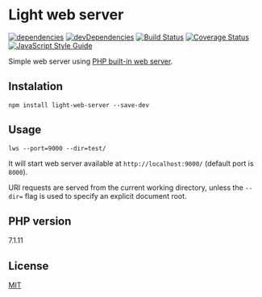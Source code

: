 # Light web server
[![dependencies](https://david-dm.org/ivan-rozhon/light-web-server.svg)](https://david-dm.org/ivan-rozhon/light-web-server)
[![devDependencies](https://david-dm.org/ivan-rozhon/light-web-server/dev-status.svg)](https://david-dm.org/ivan-rozhon/light-web-server#info=devDependencies)
[![Build Status](https://travis-ci.org/indexzero/http-server.svg?branch=master)](https://travis-ci.org/indexzero/http-server)
[![Coverage Status](https://coveralls.io/repos/github/ivan-rozhon/light-web-server/badge.svg?branch=master)](https://coveralls.io/github/ivan-rozhon/light-web-server?branch=master)
[![JavaScript Style Guide](https://img.shields.io/badge/code_style-standard-brightgreen.svg)](https://standardjs.com)

Simple web server using [PHP built-in web server](http://php.net/manual/en/features.commandline.webserver.php).

## Instalation
```
npm install light-web-server --save-dev
```

## Usage
```
lws --port=9000 --dir=test/
```

It will start web server available at `http://localhost:9000/` (default port is `8000`).

URI requests are served from the current working directory, unless the `--dir=` flag is used to specify an explicit document root.

## PHP version
7.1.11

## License
[MIT](LICENSE)